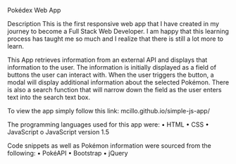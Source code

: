 Pokédex Web App

Description
This is the first responsive web app that I have created in my journey to become a Full Stack Web Developer. I am happy that this learning process has taught me so much and I realize that there is still a lot more to learn.

This App retrieves information from an external API and displays that information to the user. The information is initially displayed as a field of buttons the user can interact with. When the user triggers the button, a modal will display additional information about the selected Pokémon. There is also a search function that will narrow down the field as the user enters text into the search text box.

To view the app simply follow this link:   mcillo.github.io/simple-js-app/


The programming languages used for this app were:
•	HTML
•	CSS
•	JavaScript 
o	JavaScript version 1.5

Code snippets as well as Pokémon information were sourced from the following:
•	PokéAPI
•	Bootstrap
•	jQuery

